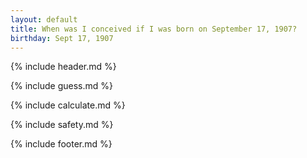 ```yaml
---
layout: default
title: When was I conceived if I was born on September 17, 1907?
birthday: Sept 17, 1907
---
```


{% include header.md %}

{% include guess.md %}

{% include calculate.md %}

{% include safety.md %}

{% include footer.md %}



